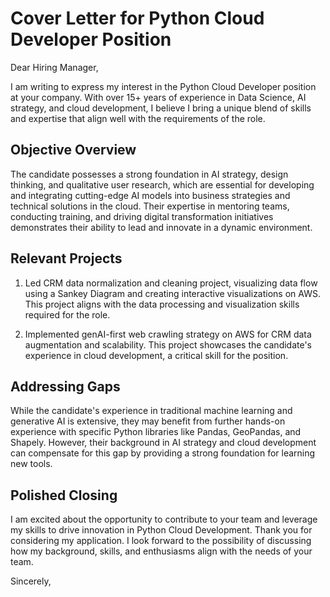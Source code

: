 # Cover Letter for Python Cloud Developer Position

Dear Hiring Manager,

I am writing to express my interest in the Python Cloud Developer position at your company. With over 15+ years of experience in Data Science, AI strategy, and cloud development, I believe I bring a unique blend of skills and expertise that align well with the requirements of the role.

## Objective Overview

The candidate possesses a strong foundation in AI strategy, design thinking, and qualitative user research, which are essential for developing and integrating cutting-edge AI models into business strategies and technical solutions in the cloud. Their expertise in mentoring teams, conducting training, and driving digital transformation initiatives demonstrates their ability to lead and innovate in a dynamic environment.

## Relevant Projects

1. Led CRM data normalization and cleaning project, visualizing data flow using a Sankey Diagram and creating interactive visualizations on AWS. This project aligns with the data processing and visualization skills required for the role.

2. Implemented genAI-first web crawling strategy on AWS for CRM data augmentation and scalability. This project showcases the candidate's experience in cloud development, a critical skill for the position.

## Addressing Gaps

While the candidate's experience in traditional machine learning and generative AI is extensive, they may benefit from further hands-on experience with specific Python libraries like Pandas, GeoPandas, and Shapely. However, their background in AI strategy and cloud development can compensate for this gap by providing a strong foundation for learning new tools.

## Polished Closing

I am excited about the opportunity to contribute to your team and leverage my skills to drive innovation in Python Cloud Development. Thank you for considering my application. I look forward to the possibility of discussing how my background, skills, and enthusiasms align with the needs of your team.

Sincerely,